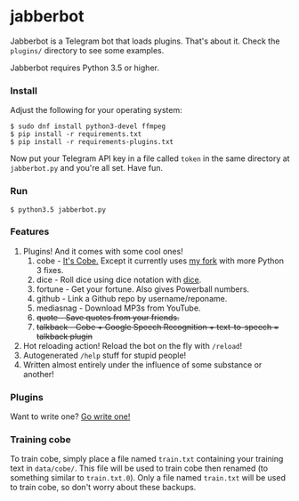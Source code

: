 # jabberbot

Jabberbot is a Telegram bot that loads plugins. That's about it. Check the `plugins/` directory to see some examples.

Jabberbot requires Python 3.5 or higher.

### Install

Adjust the following for your operating system:

    $ sudo dnf install python3-devel ffmpeg
    $ pip install -r requirements.txt
    $ pip install -r requirements-plugins.txt

Now put your Telegram API key in a file called `token` in the same directory at `jabberbot.py` and you're all set. Have fun.

### Run

    $ python3.5 jabberbot.py

### Features

1. Plugins! And it comes with some cool ones!
	1. cobe - [It's Cobe.](https://github.com/pteichman/cobe) Except it currently uses [my fork](https://github.com/sli/cobe) with more Python 3 fixes.
	2. dice - Roll dice using dice notation with [dice](https://github.com/borntyping/python-dice).
	3. fortune - Get your fortune. Also gives Powerball numbers.
	4. github - Link a Github repo by username/reponame.
	5. mediasnag - Download MP3s from YouTube.
	6. ~~quote - Save quotes from your friends.~~
	7. ~~talkback - Cobe + Google Speech Recognition + text-to-speech = talkback plugin~~
2. Hot reloading action! Reload the bot on the fly with `/reload`!
3. Autogenerated `/help` stuff for stupid people!
4. Written almost entirely under the influence of some substance or another!


### Plugins

Want to write one? [Go write one!](https://github.com/sli/jabberbot/wiki/Writing-Plugins)

### Training cobe

To train cobe, simply place a file named `train.txt` containing your training text in `data/cobe/`. This file will be used to train cobe then renamed (to something similar to `train.txt.0`). Only a file named `train.txt` will be used to train cobe, so don't worry about these backups.